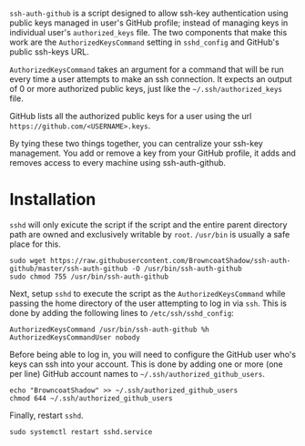 `ssh-auth-github` is a script designed to allow ssh-key authentication using
public keys managed in user's GitHub profile; instead of managing keys in
individual user's `authorized_keys` file. The two components that make this
work are the `AuthorizedKeysCommand` setting in `sshd_config` and GitHub's
public ssh-keys URL.

`AuthorizedKeysCommand` takes an argument for a command that will be run every
time a user attempts to make an ssh connection. It expects an output of 0 or
more authorized public keys, just like the `~/.ssh/authorized_keys` file.

GitHub lists all the authorized public keys for a user using the url
`https://github.com/<USERNAME>.keys`.

By tying these two things together, you can centralize your ssh-key
management. You add or remove a key from your GitHub profile, it adds and
removes access to every machine using ssh-auth-github.

# Installation
`sshd` will only exicute the script if the script and the entire parent
directory path are owned and exclusively writable by `root`. `/usr/bin`
is usually a safe place for this.
```
sudo wget https://raw.githubusercontent.com/BrowncoatShadow/ssh-auth-github/master/ssh-auth-github -O /usr/bin/ssh-auth-github
sudo chmod 755 /usr/bin/ssh-auth-github
```

Next, setup `sshd` to execute the script as the `AuthorizedKeysCommand` while
passing the home directory of the user attempting to log in via `ssh`.
This is done by adding the following lines to `/etc/ssh/sshd_config`:
```
AuthorizedKeysCommand /usr/bin/ssh-auth-github %h
AuthorizedKeysCommandUser nobody
```

Before being able to log in, you will need to configure the GitHub user
who's keys can ssh into your account. This is done by adding one or more
(one per line) GitHub account names to `~/.ssh/authorized_github_users`.
```
echo "BrowncoatShadow" >> ~/.ssh/authorized_github_users
chmod 644 ~/.ssh/authorized_github_users
```

Finally, restart `sshd`.
```
sudo systemctl restart sshd.service
```
